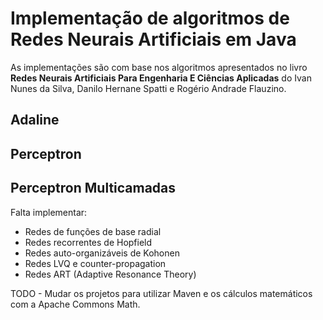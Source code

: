 # Implementação de algoritmos de Redes Neurais Artificiais em Java

As implementações são com base nos algoritmos apresentados no livro **Redes Neurais Artificiais Para Engenharia E Ciências Aplicadas** do Ivan Nunes da Silva, Danilo Hernane Spatti e Rogério Andrade Flauzino.

## Adaline
## Perceptron
## Perceptron Multicamadas

Falta implementar:
* Redes de funções de base radial
* Redes recorrentes de Hopfield
* Redes auto-organizáveis de Kohonen
* Redes LVQ e counter-propagation
* Redes ART (Adaptive Resonance Theory)

TODO - Mudar os projetos para utilizar Maven e os cálculos matemáticos com a Apache Commons Math.